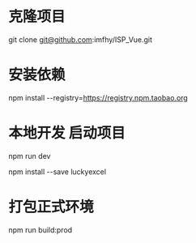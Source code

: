 # 克隆项目
git clone git@github.com:imfhy/ISP_Vue.git
# 安装依赖
npm install --registry=https://registry.npm.taobao.org
# 本地开发 启动项目
npm run dev

npm install --save luckyexcel

# 打包正式环境
npm run build:prod